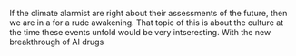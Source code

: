 If the climate alarmist are right about their assessments of the future, then we are in a for a rude awakening. That topic of this is about the culture at the time these events unfold would be very intseresting. With the new breakthrough of AI drugs 